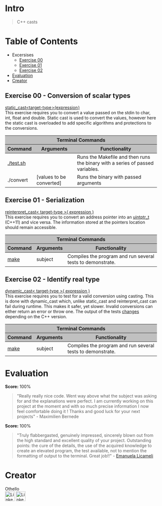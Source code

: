 # Intro
> C++ casts

# Table of Contents
- Excersises
  - [Exercise 00](#exercise-00---conversion-of-scalar-types)
  - [Exercise 01](#exercise-01---serialization)
  - [Exercise 02](#exercise-02---identify-real-type)
- [Evaluation](#evaluation)
- [Creator](#creator)

## Exercise 00 - Conversion of scalar types
[static_cast<target-type ﻿>(expression ﻿)](https://en.cppreference.com/w/cpp/language/static_cast)<br>
This exercise requires you to convert a value passed on the stdin to char, int, float and double.
Static cast is used to convert the values, however here the static cast is overloaded to add specific algorithms and protections to the conversions.

<table>
	<thead style="background-color: #C0C0C0;">
		<tr><th colspan="3">Terminal Commands</th></tr>
		<tr>
			<th>Command</th>
			<th>Arguments</th>
			<th>Functionality</th>
		</tr>
	</thead>
	<tbody>
		<tr>
			<td><a href="ex00/test.sh" target="_blank">./test.sh</a></td>
			<td></td>
			<td>Runs the Makefile and then runs the binary with a series of passed variables.</td>
		</tr>
		<tr>
			<td>./convert</td>
			<td>[values to be converted]</td>
			<td>Runs the binary with passed arguments</td>
		</tr>
  </tbody>
</table>

## Exercise 01 - Serialization
[reinterpret_cast< target-type >( expression )](https://en.cppreference.com/w/cpp/language/reinterpret_cast)<br>
This exercise requires you to convert an address pointer into an [uintptr_t](https://en.cppreference.com/w/cpp/types/integer) (C++11) and vice versa. The information stored at the pointers location should remain accessible.

<table>
	<thead style="background-color: #C0C0C0;">
		<tr><th colspan="3">Terminal Commands</th></tr>
		<tr>
			<th>Command</th>
			<th>Arguments</th>
			<th>Functionality</th>
		</tr>
	</thead>
	<tbody>
		<tr>
			<td><a href="ex01/Makefile#L22" target="_blank">make</a></td>
			<td>subject</td>
			<td>Compiles the program and run several tests to demonstrate.</td>
		</tr>
  </tbody>
</table>

## Exercise 02 - Identify real type
[dynamic_cast< target-type >( expression )](https://en.cppreference.com/w/cpp/language/dynamic_cast)<br>
This exercise requires you to test for a valid conversion using casting. This is done with dynamic_cast which, unlike static_cast and reinterpret_cast can fail during runtime. This makes it safer, yet slower. Invalid conversions can either return an error or throw one.
The output of the tests [changes](ex02/main.cpp#L112) depending on the C++ version.

<table>
	<thead style="background-color: #C0C0C0;">
		<tr><th colspan="3">Terminal Commands</th></tr>
		<tr>
			<th>Command</th>
			<th>Arguments</th>
			<th>Functionality</th>
		</tr>
	</thead>
	<tbody>
		<tr>
			<td><a href="ex02/Makefile#L22" target="_blank">make</a></td>
			<td>subject</td>
			<td>Compiles the program and run several tests to demonstrate.</td>
		</tr>
  </tbody>
</table>

# Evaluation
**Score:** 100%
> "Really really nice code. Went way above what the subject was asking for and the explanations were perfect. I am currently working on this project at the moment and with so much precise information I now feel comfortable doing it ! Thanks and good luck for your next projects"
> 		- Maximilien Bernede

**Score:** 100%
> "Truly flabbergasted, genuinely impressed, sincerely blown out from the high standard and excellent quality of your project. Outstanding points: the cure of the details, the use of the acquired knowledge to create an elevated program, the test available, not to mention the formatting of output to the terminal. Great job!!"
> 		- [Emanuela Licameli](https://github.com/MagicEmy)
> 
# Creator
Othello<br>
[<img alt="LinkedIn" height="32px" src="https://github.githubassets.com/images/modules/logos_page/GitHub-Mark.png" target="_blank" />](https://github.com/OthelloPlusPlus)
[<img alt="LinkedIn" height="32px" src="https://upload.wikimedia.org/wikipedia/commons/thumb/c/ca/LinkedIn_logo_initials.png/600px-LinkedIn_logo_initials.png" target="_blank" />](https://nl.linkedin.com/in/orlando-hengelmolen)
